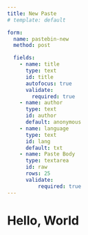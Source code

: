 ```yaml
---
title: New Paste
# template: default

form:
  name: pastebin-new
  method: post

  fields:
    - name: title
      type: text
      id: title
      autofocus: true
      validate:
        required: true
    - name: author
      type: text
      id: author
      default: anonymous
    - name: language
      type: text
      id: lang
      default: txt
    - name: Paste Body
      type: textarea
      id: raw
      rows: 25
      validate:
          required: true
---
```


# Hello, World